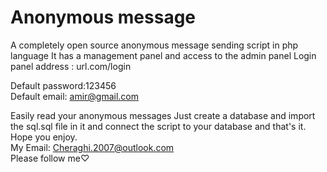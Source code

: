 # Anonymous message
A completely open source anonymous message sending script in php language
It has a management panel and access to the admin panel
Login panel address :
url.com/login

Default password:123456     </br>
Default email: amir@gmail.com

Easily read your anonymous messages
Just create a database and import the sql.sql file in it and connect the script to your database and that's it.
Hope you enjoy.
 </br>
My Email: Cheraghi.2007@outlook.com
 </br>
Please follow me♡
